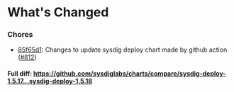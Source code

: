 # What's Changed

### Chores
- [85f65d1](https://github.com/sysdiglabs/charts/commit/85f65d19456d815e1144dd18d08fd73de2584c74): Changes to update sysdig deploy chart made by github action ([#812](https://github.com/sysdiglabs/charts/issues/812))

#### Full diff: https://github.com/sysdiglabs/charts/compare/sysdig-deploy-1.5.17...sysdig-deploy-1.5.18
